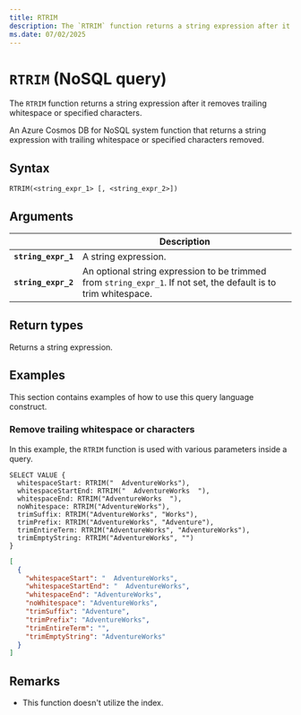 ```yaml
---
title: RTRIM
description: The `RTRIM` function returns a string expression after it removes trailing whitespace or specified characters.
ms.date: 07/02/2025
---
```


# `RTRIM` (NoSQL query)

The `RTRIM` function returns a string expression after it removes trailing whitespace or specified characters.

An Azure Cosmos DB for NoSQL system function that returns a string expression with trailing whitespace or specified characters removed.

## Syntax

```nosql
RTRIM(<string_expr_1> [, <string_expr_2>])
```

## Arguments

| | Description |
| --- | --- |
| **`string_expr_1`** | A string expression. |
| **`string_expr_2`** | An optional string expression to be trimmed from `string_expr_1`. If not set, the default is to trim whitespace. |

## Return types

Returns a string expression.

## Examples

This section contains examples of how to use this query language construct.

### Remove trailing whitespace or characters

In this example, the `RTRIM` function is used with various parameters inside a query.

```nosql
SELECT VALUE {
  whitespaceStart: RTRIM("  AdventureWorks"),
  whitespaceStartEnd: RTRIM("  AdventureWorks  "),
  whitespaceEnd: RTRIM("AdventureWorks  "),
  noWhitespace: RTRIM("AdventureWorks"),
  trimSuffix: RTRIM("AdventureWorks", "Works"),
  trimPrefix: RTRIM("AdventureWorks", "Adventure"),
  trimEntireTerm: RTRIM("AdventureWorks", "AdventureWorks"),
  trimEmptyString: RTRIM("AdventureWorks", "")
}
```

```json
[
  {
    "whitespaceStart": "  AdventureWorks",
    "whitespaceStartEnd": "  AdventureWorks",
    "whitespaceEnd": "AdventureWorks",
    "noWhitespace": "AdventureWorks",
    "trimSuffix": "Adventure",
    "trimPrefix": "AdventureWorks",
    "trimEntireTerm": "",
    "trimEmptyString": "AdventureWorks"
  }
]
```

## Remarks

- This function doesn't utilize the index.
